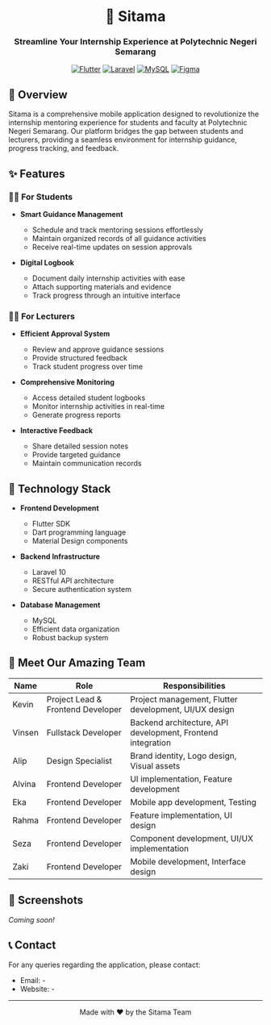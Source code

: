 <div align="center">
  
# 📱 Sitama

### Streamline Your Internship Experience at Polytechnic Negeri Semarang

[![Flutter](https://img.shields.io/badge/Flutter-%2302569B.svg?style=for-the-badge&logo=Flutter&logoColor=white)](https://flutter.dev)
[![Laravel](https://img.shields.io/badge/Laravel-%23FF2D20.svg?style=for-the-badge&logo=laravel&logoColor=white)](https://laravel.com)
[![MySQL](https://img.shields.io/badge/MySQL-%2300f.svg?style=for-the-badge&logo=mysql&logoColor=white)](https://www.mysql.com)
[![Figma](https://img.shields.io/badge/figma-%23F24E1E.svg?style=for-the-badge&logo=figma&logoColor=white)](https://www.figma.com)

</div>

## 🌟 Overview

Sitama is a comprehensive mobile application designed to revolutionize the internship mentoring experience for students and faculty at Polytechnic Negeri Semarang. Our platform bridges the gap between students and lecturers, providing a seamless environment for internship guidance, progress tracking, and feedback.

## ✨ Features

### 👨‍🎓 For Students
- **Smart Guidance Management**
  - Schedule and track mentoring sessions effortlessly
  - Maintain organized records of all guidance activities
  - Receive real-time updates on session approvals

- **Digital Logbook**
  - Document daily internship activities with ease
  - Attach supporting materials and evidence
  - Track progress through an intuitive interface

### 👨‍🏫 For Lecturers
- **Efficient Approval System**
  - Review and approve guidance sessions
  - Provide structured feedback
  - Track student progress over time

- **Comprehensive Monitoring**
  - Access detailed student logbooks
  - Monitor internship activities in real-time
  - Generate progress reports

- **Interactive Feedback**
  - Share detailed session notes
  - Provide targeted guidance
  - Maintain communication records

## 🚀 Technology Stack

- **Frontend Development**
  - Flutter SDK
  - Dart programming language
  - Material Design components

- **Backend Infrastructure**
  - Laravel 10
  - RESTful API architecture
  - Secure authentication system

- **Database Management**
  - MySQL
  - Efficient data organization
  - Robust backup system

## 👥 Meet Our Amazing Team

| Name | Role | Responsibilities |
|------|------|-----------------|
| Kevin | Project Lead & Frontend Developer | Project management, Flutter development, UI/UX design |
| Vinsen | Fullstack Developer | Backend architecture, API development, Frontend integration |
| Alip | Design Specialist | Brand identity, Logo design, Visual assets |
| Alvina | Frontend Developer | UI implementation, Feature development |
| Eka | Frontend Developer | Mobile app development, Testing |
| Rahma | Frontend Developer | Feature implementation, UI design |
| Seza | Frontend Developer | Component development, UI/UX implementation |
| Zaki | Frontend Developer | Mobile development, Interface design |

## 📱 Screenshots

*Coming soon!*

## 📞 Contact

For any queries regarding the application, please contact:
- Email: -
- Website: -

---

<div align="center">

Made with ❤️ by the Sitama Team

</div>
